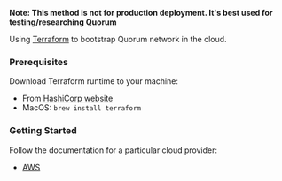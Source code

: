 **Note: This method is not for production deployment. It's best used for testing/researching Quorum**

Using [Terraform](https://terraform.io) to bootstrap Quorum network in the cloud.

### Prerequisites
Download Terraform runtime to your machine:
* From [HashiCorp website](https://www.terraform.io/downloads.html)
* MacOS: `brew install terraform`

### Getting Started

Follow the documentation for a particular cloud provider:
* [AWS](aws/README.md)
